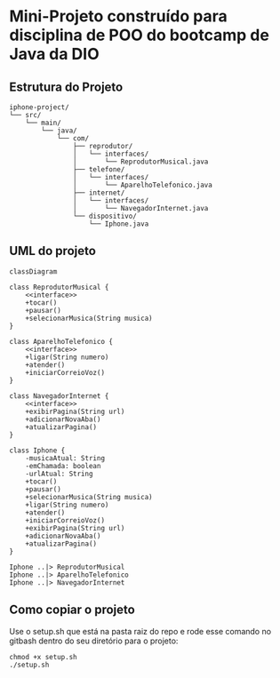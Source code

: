 # Mini-Projeto construído para disciplina de POO do bootcamp de Java da DIO

## Estrutura do Projeto

    iphone-project/
    └── src/
        └── main/
            └── java/
                └── com/
                    ├── reprodutor/
                    │   └── interfaces/
                    │       └── ReprodutorMusical.java
                    ├── telefone/
                    │   └── interfaces/
                    │       └── AparelhoTelefonico.java
                    ├── internet/
                    │   └── interfaces/
                    │       └── NavegadorInternet.java
                    └── dispositivo/
                        └── Iphone.java

## UML do projeto


    classDiagram

    class ReprodutorMusical {
        <<interface>>
        +tocar()
        +pausar()
        +selecionarMusica(String musica)
    }
    
    class AparelhoTelefonico {
        <<interface>>
        +ligar(String numero)
        +atender()
        +iniciarCorreioVoz()
    }
    
    class NavegadorInternet {
        <<interface>>
        +exibirPagina(String url)
        +adicionarNovaAba()
        +atualizarPagina()
    }
    
    class Iphone {
        -musicaAtual: String
        -emChamada: boolean
        -urlAtual: String
        +tocar()
        +pausar()
        +selecionarMusica(String musica)
        +ligar(String numero)
        +atender()
        +iniciarCorreioVoz()
        +exibirPagina(String url)
        +adicionarNovaAba()
        +atualizarPagina()
    }

    Iphone ..|> ReprodutorMusical
    Iphone ..|> AparelhoTelefonico
    Iphone ..|> NavegadorInternet



## Como copiar o projeto

Use o setup.sh que está na pasta raiz do repo e rode esse comando no gitbash dentro do seu diretório para o projeto:

```
chmod +x setup.sh
./setup.sh
```